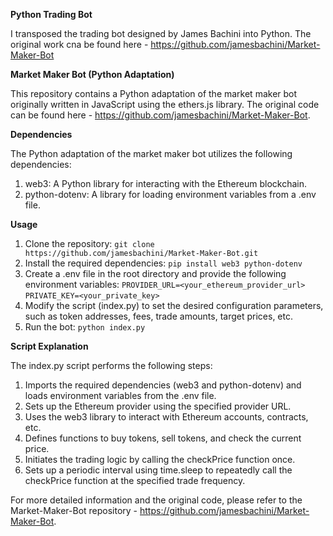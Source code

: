 **Python Trading Bot**

I transposed the trading bot designed by James Bachini into Python. The original work cna be found here -  https://github.com/jamesbachini/Market-Maker-Bot

**Market Maker Bot (Python Adaptation)**

This repository contains a Python adaptation of the market maker bot originally written in JavaScript using the ethers.js library. The original code can be found here - https://github.com/jamesbachini/Market-Maker-Bot.

**Dependencies**

The Python adaptation of the market maker bot utilizes the following dependencies:
1. web3: A Python library for interacting with the Ethereum blockchain.
2. python-dotenv: A library for loading environment variables from a .env file.

**Usage**
1. Clone the repository: ```git clone https://github.com/jamesbachini/Market-Maker-Bot.git```
2. Install the required dependencies: ```pip install web3 python-dotenv```
3. Create a .env file in the root directory and provide the following environment variables:
```PROVIDER_URL=<your_ethereum_provider_url>```
```PRIVATE_KEY=<your_private_key>```
4. Modify the script (index.py) to set the desired configuration parameters, such as token addresses, fees, trade amounts, target prices, etc.
5. Run the bot: ```python index.py```

**Script Explanation**

The index.py script performs the following steps:
1. Imports the required dependencies (web3 and python-dotenv) and loads environment variables from the .env file.
2. Sets up the Ethereum provider using the specified provider URL.
3. Uses the web3 library to interact with Ethereum accounts, contracts, etc.
4. Defines functions to buy tokens, sell tokens, and check the current price.
5. Initiates the trading logic by calling the checkPrice function once.
6. Sets up a periodic interval using time.sleep to repeatedly call the checkPrice function at the specified trade frequency.

For more detailed information and the original code, please refer to the Market-Maker-Bot repository - https://github.com/jamesbachini/Market-Maker-Bot.
